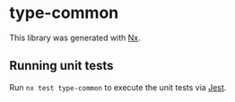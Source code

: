 # type-common

This library was generated with [Nx](https://nx.dev).

## Running unit tests

Run `nx test type-common` to execute the unit tests via [Jest](https://jestjs.io).

